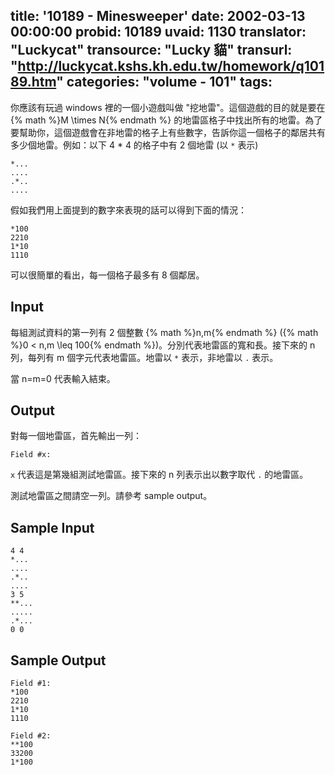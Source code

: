 title: '10189 - Minesweeper'
date: 2002-03-13 00:00:00
probid: 10189
uvaid: 1130
translator: "Luckycat"
transource: "Lucky 貓"
transurl: "http://luckycat.kshs.kh.edu.tw/homework/q10189.htm"
categories: "volume - 101"
tags:
---

你應該有玩過 windows 裡的一個小遊戲叫做 "挖地雷"。這個遊戲的目的就是要在 {% math %}M \times N{% endmath %} 的地雷區格子中找出所有的地雷。為了要幫助你，這個遊戲會在非地雷的格子上有些數字，告訴你這一個格子的鄰居共有多少個地雷。例如：以下 4 \* 4 的格子中有 2 個地雷 (以 `*` 表示)

	*...
	....
	.*..
	....

假如我們用上面提到的數字來表現的話可以得到下面的情況：

	*100
	2210
	1*10
	1110

可以很簡單的看出，每一個格子最多有 8 個鄰居。

## Input ##

每組測試資料的第一列有 2 個整數 {% math %}n,m{% endmath %} ({% math %}0 < n,m \leq 100{% endmath %})。分別代表地雷區的寬和長。接下來的 n 列，每列有 m 個字元代表地雷區。地雷以 `*` 表示，非地雷以 `.` 表示。

當 n=m=0 代表輸入結束。

## Output ##

對每一個地雷區，首先輸出一列：

	Field #x:

`x` 代表這是第幾組測試地雷區。接下來的 n 列表示出以數字取代 `.` 的地雷區。

測試地雷區之間請空一列。請參考 sample output。

## Sample Input ##

	4 4
	*...
	....
	.*..
	....
	3 5
	**...
	.....
	.*...
	0 0

## Sample Output ##

	Field #1:
	*100
	2210
	1*10
	1110

	Field #2:
	**100
	33200
	1*100